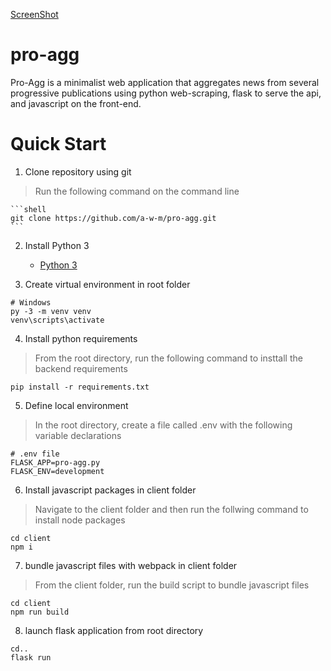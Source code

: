 [ScreenShot](assets/screenshot.png)
# pro-agg
Pro-Agg is a minimalist web application that aggregates news from several progressive publications using python web-scraping, flask to serve the api, and javascript on the front-end.

# Quick Start

1. Clone repository using git

> Run the following command on the command line

    ```shell
    git clone https://github.com/a-w-m/pro-agg.git
    ```

2. Install Python 3
    - [Python 3](https://www.python.org/downloads/)

3. Create virtual environment in root folder

```shell 
# Windows
py -3 -m venv venv
venv\scripts\activate
```

4. Install python requirements

> From the root directory, run the following command to insttall the backend requirements

```shell
pip install -r requirements.txt
```

5. Define local environment

> In the root directory, create a file called .env with the following variable declarations 

```
# .env file
FLASK_APP=pro-agg.py
FLASK_ENV=development
```

6. Install javascript packages in client folder

> Navigate to the client folder and then run the follwing command to install node packages

```shell
cd client
npm i 
```

7. bundle javascript files with webpack in client folder

> From the client folder, run the build script to bundle javascript files

```shell
cd client
npm run build
```

8. launch flask application from root directory

```shell
cd..
flask run
```

